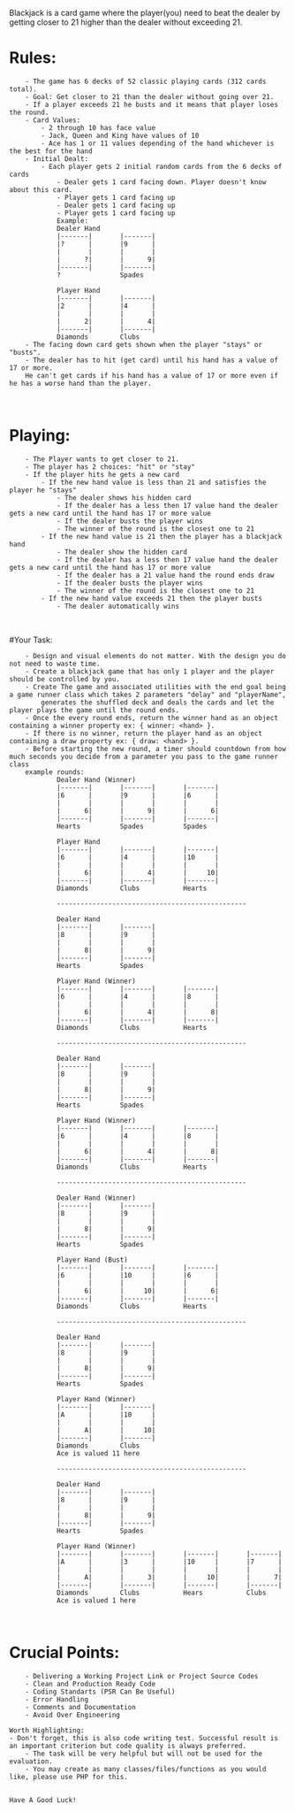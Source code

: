 Blackjack is a card game where the player(you) need to beat the dealer by getting closer to 21 higher than the dealer without exceeding 21.

# Rules:
        - The game has 6 decks of 52 classic playing cards (312 cards total).
        - Goal: Get closer to 21 than the dealer without going over 21.
        - If a player exceeds 21 he busts and it means that player loses the round.
        - Card Values:
            - 2 through 10 has face value
            - Jack, Queen and King have values of 10
            - Ace has 1 or 11 values depending of the hand whichever is the best for the hand
        - Initial Dealt:
            - Each player gets 2 initial random cards from the 6 decks of cards
                - Dealer gets 1 card facing down. Player doesn't know about this card.
                - Player gets 1 card facing up
                - Dealer gets 1 card facing up
                - Player gets 1 card facing up
                Example:
                Dealer Hand
                |-------|       |-------|
                |?      |       |9      |
                |       |       |       |
                |      ?|       |      9|
                |-------|       |-------|
                ?               Spades

                Player Hand
                |-------|       |-------|
                |2      |       |4      |
                |       |       |       |
                |      2|       |      4|
                |-------|       |-------|
                Diamonds        Clubs
        - The facing down card gets shown when the player "stays" or "busts".
        - The dealer has to hit (get card) until his hand has a value of 17 or more. 
        He can't get cards if his hand has a value of 17 or more even if he has a worse hand than the player.
​

# Playing:
        - The Player wants to get closer to 21.
        - The player has 2 choices: "hit" or "stay"
        - If the player hits he gets a new card
            - If the new hand value is less than 21 and satisfies the player he "stays"
                - The dealer shows his hidden card
                - If the dealer has a less then 17 value hand the dealer gets a new card until the hand has 17 or more value
                - If the dealer busts the player wins
                - The winner of the round is the closest one to 21
            - If the new hand value is 21 then the player has a blackjack hand
                - The dealer show the hidden card
                - If the dealer has a less then 17 value hand the dealer gets a new card until the hand has 17 or more value
                - If the dealer has a 21 value hand the round ends draw
                - If the dealer busts the player wins
                - The winner of the round is the closest one to 21
            - If the new hand value exceeds 21 then the player busts
                - The dealer automatically wins
​

#Your Task:

        - Design and visual elements do not matter. With the design you do not need to waste time.
        - Create a blackjack game that has only 1 player and the player should be controlled by you.
        - Create The game and associated utilities with the end goal being a game runner class which takes 2 parameters "delay" and "playerName", 
            generates the shuffled deck and deals the cards and let the player plays the game until the round ends.
        - Once the every round ends, return the winner hand as an object containing a winner property ex: { winner: <hand> }.
        - If there is no winner, return the player hand as an object containing a draw property ex: { draw: <hand> }.
        - Before starting the new round, a timer should countdown from how much seconds you decide from a parameter you pass to the game runner class
        example rounds:
                Dealer Hand (Winner)
                |-------|       |-------|       |-------|
                |6      |       |9      |       |6      |
                |       |       |       |       |       |
                |      6|       |      9|       |      6|
                |-------|       |-------|       |-------|
                Hearts          Spades          Spades

                Player Hand
                |-------|       |-------|       |-------|
                |6      |       |4      |       |10     |
                |       |       |       |       |       |
                |      6|       |      4|       |     10|
                |-------|       |-------|       |-------|
                Diamonds        Clubs           Hearts

                ------------------------------------------------

                Dealer Hand
                |-------|       |-------|
                |8      |       |9      |
                |       |       |       |
                |      8|       |      9|
                |-------|       |-------|
                Hearts          Spades

                Player Hand (Winner)
                |-------|       |-------|       |-------|
                |6      |       |4      |       |8      |
                |       |       |       |       |       |
                |      6|       |      4|       |      8|
                |-------|       |-------|       |-------|
                Diamonds        Clubs           Hearts

                ------------------------------------------------
                
                Dealer Hand
                |-------|       |-------|
                |8      |       |9      |
                |       |       |       |
                |      8|       |      9|
                |-------|       |-------|
                Hearts          Spades

                Player Hand (Winner)
                |-------|       |-------|       |-------|
                |6      |       |4      |       |8      |
                |       |       |       |       |       |
                |      6|       |      4|       |      8|
                |-------|       |-------|       |-------|
                Diamonds        Clubs           Hearts
                
                ------------------------------------------------

                Dealer Hand (Winner)
                |-------|       |-------|
                |8      |       |9      |
                |       |       |       |
                |      8|       |      9|
                |-------|       |-------|
                Hearts          Spades

                Player Hand (Bust)
                |-------|       |-------|       |-------|
                |6      |       |10     |       |6      |
                |       |       |       |       |       |
                |      6|       |     10|       |      6|
                |-------|       |-------|       |-------|
                Diamonds        Clubs           Hearts

                ------------------------------------------------

                Dealer Hand
                |-------|       |-------|
                |8      |       |9      |
                |       |       |       |
                |      8|       |      9|
                |-------|       |-------|
                Hearts          Spades

                Player Hand (Winner)
                |-------|       |-------|
                |A      |       |10     |
                |       |       |       |
                |      A|       |     10|
                |-------|       |-------|
                Diamonds        Clubs    
                Ace is valued 11 here

                ------------------------------------------------

                Dealer Hand
                |-------|       |-------|
                |8      |       |9      |
                |       |       |       |
                |      8|       |      9|
                |-------|       |-------|
                Hearts          Spades

                Player Hand (Winner)
                |-------|       |-------|       |-------|       |-------|
                |A      |       |3      |       |10     |       |7      |
                |       |       |       |       |       |       |       |
                |      A|       |      3|       |     10|       |      7|
                |-------|       |-------|       |-------|       |-------|
                Diamonds        Clubs           Hears           Clubs    
                Ace is valued 1 here
​

# Crucial Points:

        - Delivering a Working Project Link or Project Source Codes
        - Clean and Production Ready Code
        - Coding Standarts (PSR Can Be Useful)
        - Error Handling
        - Comments and Documentation
        - Avoid Over Engineering

    Worth Highlighting:
	- Don't forget, this is also code writing test. Successful result is an important criterion but code quality is always preferred.
        - The task will be very helpful but will not be used for the evaluation.
        - You may create as many classes/files/functions as you would like, please use PHP for this.


    Have A Good Luck!
